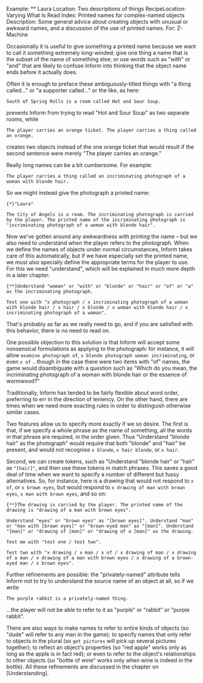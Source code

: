 Example: ** Laura
Location: Two descriptions of things
RecipeLocation: Varying What Is Read
Index: Printed names for complex-named objects
Description: Some general advice about creating objects with unusual or awkward names, and a discussion of the use of printed names.
For: Z-Machine

  
Occasionally it is useful to give something a printed name because we want to call it something extremely long-winded; give one thing a name that is the subset of the name of something else; or use words such as "with" or "and" that are likely to confuse Inform into thinking that the object name ends before it actually does.

  
Often it is enough to preface these ambiguously-titled things with "a thing called..." or "a supporter called..." or the like, as here:

  

``` inform7
South of Spring Rolls is a room called Hot and Sour Soup.
```

  
prevents Inform from trying to read "Hot and Sour Soup" as two separate rooms, while

  

``` inform7
The player carries an orange ticket. The player carries a thing called an orange.
```

  
creates two objects instead of the one orange ticket that would result if the second sentence were merely "The player carries an orange."

  
Really long names can be a bit cumbersome. For example:

  

``` inform7
The player carries a thing called an incriminating photograph of a woman with blonde hair.
```

  
So we might instead give the photograph a printed name:

  

``` inform7
{*}"Laura"

The City of Angels is a room. The incriminating photograph is carried by the player. The printed name of the incriminating photograph is "incriminating photograph of a woman with blonde hair".
```

  
Now we've gotten around any awkwardness with printing the name – but we also need to understand when the player refers to the photograph. When we define the names of objects under normal circumstances, Inform takes care of this automatically, but if we have especially set the printed name, we must also specially define the appropriate terms for the player to use. For this we need "understand", which will be explained in much more depth in a later chapter:

  

``` inform7
{**}Understand "woman" or "with" or "blonde" or "hair" or "of" or "a" as the incriminating photograph.

Test one with "x photograph / x incriminating photograph of a woman with blonde hair / x hair / x blonde / x woman with blonde hair / x incriminating photograph of a woman".
```

  
That's probably as far as we really need to go, and if you are satisfied with this behavior, there is no need to read on.

  
One possible objection to this solution is that Inform will accept some nonsensical formulations as applying to the photograph: for instance, it will allow ``examine photograph of``, ``x blonde photograph woman incriminating``, or even ``x of`` ...though in the case there were two items with "of" names, the game would disambiguate with a question such as "Which do you mean, the incriminating photograph of a woman with blonde hair or the essence of wormwood?"

  
Traditionally, Inform has tended to be fairly flexible about word order, preferring to err in the direction of leniency. On the other hand, there are times when we need more exacting rules in order to distinguish otherwise similar cases.

  
Two features allow us to specify more exactly if we so desire. The first is that, if we specify a whole phrase as the name of something, all the words in that phrase are required, in the order given. Thus "Understand "blonde hair" as the photograph" would require that both "blonde" and "hair" be present, and would not recognise ``x blonde``, ``x hair blonde``, or ``x hair``.

  
Second, we can create tokens, such as "Understand "blonde hair" or "hair" as `"[hair]"`, and then use these tokens in match phrases. This saves a good deal of time when we want to specify a number of different but fussy alternatives. So, for instance, here is a drawing that would not respond to ``x of``, or ``x brown eyes``, but would respond to ``x drawing of man with brown eyes``, ``x man with brown eyes``, and so on:

  

``` inform7
{**}The drawing is carried by the player. The printed name of the drawing is "drawing of a man with brown eyes".

Understand "eyes" or "brown eyes" as "[brown eyes]". Understand "man" or "man with [brown eyes]" or "brown-eyed man" as "[man]". Understand "[man]" or "drawing of [man]" or "drawing of a [man]" as the drawing.

Test me with "test one / test two".

Test two with "x drawing / x man / x of / x drawing of man / x drawing of a man / x drawing of a man with brown eyes / x drawing of a brown-eyed man / x brown eyes".
```

  
Further refinements are possible: the "privately-named" attribute tells Inform not to try to understand the source name of an object at all, so if we write

  

``` inform7
The purple rabbit is a privately-named thing.
```

  
...the player will not be able to refer to it as "purple" or "rabbit" or "purple rabbit".

  
There are also ways to make names to refer to entire kinds of objects (so "dude" will refer to any man in the game); to specify names that only refer to objects in the plural (so ``get pictures`` will pick up several pictures together); to reflect an object's properties (so "red apple" works only as long as the apple is in fact red); or even to refer to the object's relationships to other objects (so "bottle of wine" works only when wine is indeed in the bottle). All these refinements are discussed in the chapter on [Understanding].

